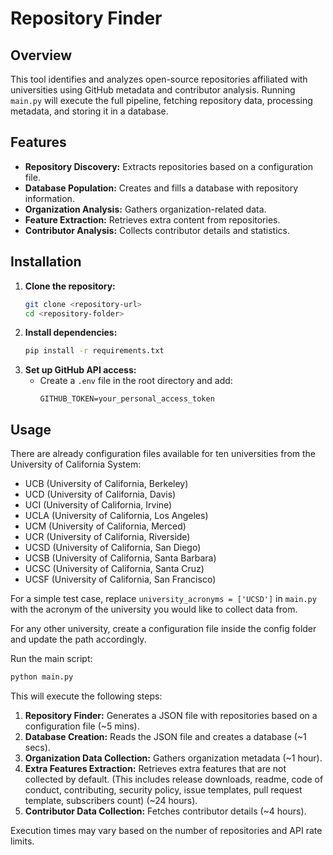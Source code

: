 # Repository Finder

## Overview
This tool identifies and analyzes open-source repositories affiliated with universities using GitHub metadata and contributor analysis. Running `main.py` will execute the full pipeline, fetching repository data, processing metadata, and storing it in a database.

## Features
- **Repository Discovery:** Extracts repositories based on a configuration file.
- **Database Population:** Creates and fills a database with repository information.
- **Organization Analysis:** Gathers organization-related data.
- **Feature Extraction:** Retrieves extra content from repositories.
- **Contributor Analysis:** Collects contributor details and statistics.

## Installation
1. **Clone the repository:**
   ```sh
   git clone <repository-url>
   cd <repository-folder>
   ```
2. **Install dependencies:**
   ```sh
   pip install -r requirements.txt
   ```
3. **Set up GitHub API access:**
   - Create a `.env` file in the root directory and add:
     ```
     GITHUB_TOKEN=your_personal_access_token
     ```

## Usage
There are already configuration files available for ten universities from the University of California System:
- UCB (University of California, Berkeley)  
- UCD (University of California, Davis)  
- UCI (University of California, Irvine)  
- UCLA (University of California, Los Angeles)  
- UCM (University of California, Merced)  
- UCR (University of California, Riverside)  
- UCSD (University of California, San Diego)  
- UCSB (University of California, Santa Barbara)  
- UCSC (University of California, Santa Cruz)  
- UCSF (University of California, San Francisco)

For a simple test case, replace `university_acronyms = ['UCSD']` in `main.py` with the acronym of the university you would like to collect data from.

For any other university, create a configuration file inside the config folder and update the path accordingly.


Run the main script:
```sh
python main.py
```
This will execute the following steps:
1. **Repository Finder:** Generates a JSON file with repositories based on a configuration file (~5 mins).
2. **Database Creation:** Reads the JSON file and creates a database (~1 secs).
3. **Organization Data Collection:** Gathers organization metadata (~1 hour).
4. **Extra Features Extraction:** Retrieves extra features that are not collected by default. (This includes release downloads, readme, code of conduct, contributing, security policy, issue templates, pull request template, subscribers count) (~24 hours).
5. **Contributor Data Collection:** Fetches contributor details (~4 hours).

Execution times may vary based on the number of repositories and API rate limits.

